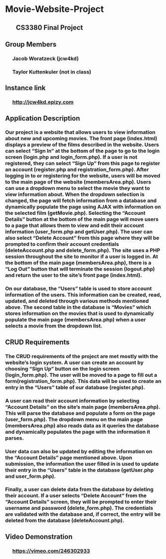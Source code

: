 # Movie-Website-Project
## &nbsp;&nbsp;&nbsp;&nbsp;&nbsp;&nbsp; CS3380 Final Project

## Group Members
### &nbsp;&nbsp;&nbsp;&nbsp;&nbsp;&nbsp;Jacob Woratzeck (jcw4kd)
### &nbsp;&nbsp;&nbsp;&nbsp;&nbsp;&nbsp;Taylor Kuttenkuler (not in class)

## Instance link
### &nbsp;&nbsp;&nbsp;&nbsp;&nbsp;&nbsp;http://jcw4kd.epizy.com

## Application Description

### Our project is a website that allows users to view information about new and upcoming movies. The front page (index.html) displays a preview of the films described in the website. Users can select “Sign In” at the bottom of the page to go to the login screen (login.php and login_form.php). If a user is not registered, they can select “Sign Up” from this page to register an account (register.php and registration_form.php). After logging in to or registering for the website, users will be moved to the main page of the website (membersArea.php). Users can use a dropdown menu to select the movie they want to view information about. When the dropdown selection is changed, the page will fetch information from a database and dynamically populate the page using AJAX with information on the selected film (getMovie.php). Selecting the “Account Details” button at the bottom of the main page will move users to a page that allows them to view and edit their account information (user_form.php and getUser.php). The user can also select “Delete Account” from this page where they will be prompted to confirm their account credentials (deleteAccount.php and delete_form.php). The site uses a PHP session throughout the site to monitor if a user is logged in. At the bottom of the main page (membersArea.php), there is a “Log Out” button that will terminate the session (logout.php) and return the user to the site’s front page (index.html).

### On our database, the “Users” table is used to store account information of the users. This information can be created, read, updated, and deleted through various methods mentioned above. The second table in the database is “Movies” which stores information on the movies that is used to dynamically populate the main page (membersArea.php) when a user selects a movie from the dropdown list.

## CRUD Requirements
### The CRUD requirements of the project are met mostly with the website’s login system. A user can create an account by choosing “Sign Up” button on the login screen (login_form.php). The user will be moved to a page to fill out a form(registration_form.php). This data will be used to create an entry in the “Users” table of our database (register.php).

### A user can read their account information by selecting “Account Details” on the site’s main page (membersArea.php). This will parse the database and populate a form on the page (user_form.php). The dropdown menu on the main page (membersArea.php) also reads data as it queries the database and dynamically populates the page with the information it parses. 

### User data can also be updated by editing the information on the “Account Details” page mentioned above. Upon submission, the information the user filled in is used to update their entry in the “Users” table in the database (getUser.php and user_form.php). 

### Finally, a user can delete data from the database by deleting their account. If a user selects “Delete Account” from the “Account Details” screen, they will be prompted to enter their username and password (delete_form.php). The credentials are validated with the database and, if correct, the entry will be deleted from the database (deleteAccount.php).

## Video Demonstration
### &nbsp;&nbsp;&nbsp;&nbsp;&nbsp;&nbsp;https://vimeo.com/246302933
